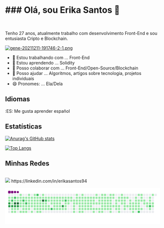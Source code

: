 <h1> ### Olá, sou Erika Santos 👋 </h1> <br>
<p>Tenho 27 anos, atualmente trabalho com desenvolvimento Front-End e sou entusiasta Cripto e Blockchain.


[![gene-20211211-191746-2-1.png](https://i.postimg.cc/zfMKL1yS/gene-20211211-191746-2-1.png)](https://postimg.cc/XZfphmcp)

 
- 🔭 Estou trabalhando com ... Front-End
- 🌱 Estou aprendendo ... Solidity 
- 👯 Posso colaborar com ... Front-End/Open-Source/Blockchain
- 🤔 Posso ajudar ... Algoritmos, artigos sobre tecnologia, projetos individuais
- 😄 Pronomes: ... Ela/Dela
 
 <h2> Idiomas </h2>
 :ES: Me gusta aprender español

<h2> Estatísticas </h2> 

[![Anurag's GitHub stats](https://github-readme-stats.vercel.app/api?username=esantosdev&show_icons=true&theme=dracula)](https://github.com/esantosdev/github-readme-stats)

[![Top Langs](https://github-readme-stats.vercel.app/api/top-langs/?username=esantosdev&theme=cobalt&show_icons=true)](https://github.com/esantosdev/github-readme-stats)


<h2>Minhas Redes </h2> <br>
<img src="https://img.shields.io/badge/LinkedIn-0077B5?style=for-the-badge&logo=linkedin&logoColor=white"> https://linkedin.com/in/erikasantos94

![snake gif](https://github.com/esantosdev/esantosdev/blob/output/github-contribution-grid-snake.gif)
